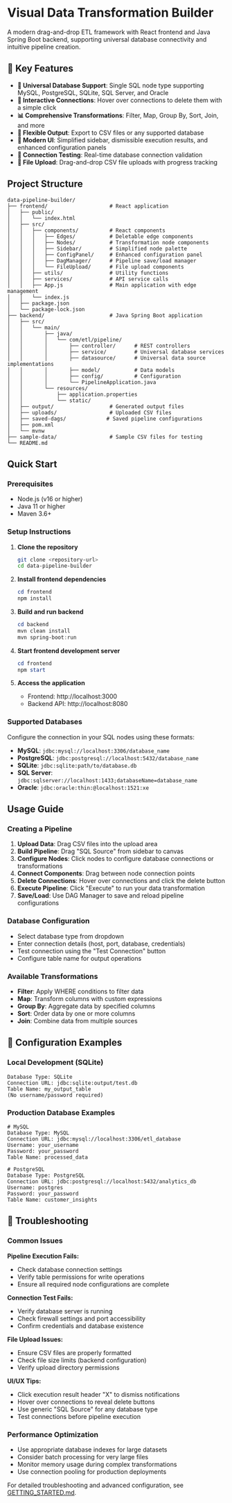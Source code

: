 # Visual Data Transformation Builder

A modern drag-and-drop ETL framework with React frontend and Java Spring Boot backend, supporting universal database connectivity and intuitive pipeline creation.

## 🚀 Key Features

- **🎯 Universal Database Support**: Single SQL node type supporting MySQL, PostgreSQL, SQLite, SQL Server, and Oracle
- **🔗 Interactive Connections**: Hover over connections to delete them with a simple click
- **📊 Comprehensive Transformations**: Filter, Map, Group By, Sort, Join, and more
- **💾 Flexible Output**: Export to CSV files or any supported database
- **🎨 Modern UI**: Simplified sidebar, dismissible execution results, and enhanced configuration panels
- **🔌 Connection Testing**: Real-time database connection validation
- **📁 File Upload**: Drag-and-drop CSV file uploads with progress tracking

## Project Structure

```
data-pipeline-builder/
├── frontend/                    # React application
│   ├── public/
│   │   └── index.html
│   ├── src/
│   │   ├── components/          # React components
│   │   │   ├── Edges/           # Deletable edge components
│   │   │   ├── Nodes/           # Transformation node components
│   │   │   ├── Sidebar/         # Simplified node palette
│   │   │   ├── ConfigPanel/     # Enhanced configuration panel
│   │   │   ├── DagManager/      # Pipeline save/load manager
│   │   │   └── FileUpload/      # File upload components
│   │   ├── utils/               # Utility functions
│   │   ├── services/            # API service calls
│   │   ├── App.js               # Main application with edge management
│   │   └── index.js
│   ├── package.json
│   └── package-lock.json
├── backend/                     # Java Spring Boot application
│   ├── src/
│   │   └── main/
│   │       ├── java/
│   │       │   └── com/etl/pipeline/
│   │       │       ├── controller/      # REST controllers
│   │       │       ├── service/         # Universal database services
│   │       │       ├── datasource/      # Universal data source implementations
│   │       │       ├── model/           # Data models
│   │       │       ├── config/          # Configuration
│   │       │       └── PipelineApplication.java
│   │       └── resources/
│   │           ├── application.properties
│   │           └── static/
│   ├── output/                  # Generated output files
│   ├── uploads/                 # Uploaded CSV files
│   ├── saved-dags/             # Saved pipeline configurations
│   ├── pom.xml
│   └── mvnw
├── sample-data/                 # Sample CSV files for testing
└── README.md
```

## Quick Start

### Prerequisites
- Node.js (v16 or higher)
- Java 11 or higher
- Maven 3.6+

### Setup Instructions

1. **Clone the repository**
   ```bash
   git clone <repository-url>
   cd data-pipeline-builder
   ```

2. **Install frontend dependencies**
   ```powershell
   cd frontend
   npm install
   ```

3. **Build and run backend**
   ```powershell
   cd backend
   mvn clean install
   mvn spring-boot:run
   ```

4. **Start frontend development server**
   ```powershell
   cd frontend
   npm start
   ```

5. **Access the application**
   - Frontend: http://localhost:3000
   - Backend API: http://localhost:8080

### Supported Databases

Configure the connection in your SQL nodes using these formats:

- **MySQL**: `jdbc:mysql://localhost:3306/database_name`
- **PostgreSQL**: `jdbc:postgresql://localhost:5432/database_name`  
- **SQLite**: `jdbc:sqlite:path/to/database.db`
- **SQL Server**: `jdbc:sqlserver://localhost:1433;databaseName=database_name`
- **Oracle**: `jdbc:oracle:thin:@localhost:1521:xe`

## Usage Guide

### Creating a Pipeline

1. **Upload Data**: Drag CSV files into the upload area
2. **Build Pipeline**: Drag "SQL Source" from sidebar to canvas
3. **Configure Nodes**: Click nodes to configure database connections or transformations
4. **Connect Components**: Drag between node connection points
5. **Delete Connections**: Hover over connections and click the delete button
6. **Execute Pipeline**: Click "Execute" to run your data transformation
7. **Save/Load**: Use DAG Manager to save and reload pipeline configurations

### Database Configuration

- Select database type from dropdown
- Enter connection details (host, port, database, credentials)
- Test connection using the "Test Connection" button
- Configure table name for output operations

### Available Transformations

- **Filter**: Apply WHERE conditions to filter data
- **Map**: Transform columns with custom expressions
- **Group By**: Aggregate data by specified columns
- **Sort**: Order data by one or more columns
- **Join**: Combine data from multiple sources

## 🔧 Configuration Examples

### Local Development (SQLite)
```
Database Type: SQLite
Connection URL: jdbc:sqlite:output/test.db
Table Name: my_output_table
(No username/password required)
```

### Production Database Examples
```
# MySQL
Database Type: MySQL
Connection URL: jdbc:mysql://localhost:3306/etl_database
Username: your_username
Password: your_password
Table Name: processed_data

# PostgreSQL
Database Type: PostgreSQL
Connection URL: jdbc:postgresql://localhost:5432/analytics_db
Username: postgres
Password: your_password
Table Name: customer_insights
```

## 🚨 Troubleshooting

### Common Issues

**Pipeline Execution Fails:**
- Check database connection settings
- Verify table permissions for write operations
- Ensure all required node configurations are complete

**Connection Test Fails:**
- Verify database server is running
- Check firewall settings and port accessibility
- Confirm credentials and database existence

**File Upload Issues:**
- Ensure CSV files are properly formatted
- Check file size limits (backend configuration)
- Verify upload directory permissions

**UI/UX Tips:**
- Click execution result header "X" to dismiss notifications
- Hover over connections to reveal delete buttons
- Use generic "SQL Source" for any database type
- Test connections before pipeline execution

### Performance Optimization

- Use appropriate database indexes for large datasets
- Consider batch processing for very large files
- Monitor memory usage during complex transformations
- Use connection pooling for production deployments

For detailed troubleshooting and advanced configuration, see [GETTING_STARTED.md](GETTING_STARTED.md#troubleshooting).
